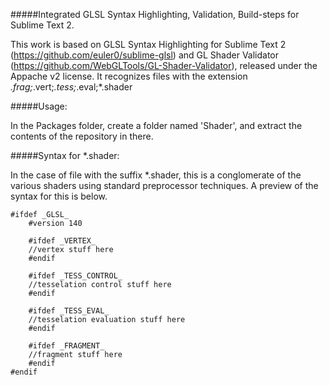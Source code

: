 #####Integrated GLSL Syntax Highlighting, Validation, Build-steps for Sublime Text 2.

This work is based on GLSL Syntax Highlighting for Sublime Text 2 (https://github.com/euler0/sublime-glsl)
and GL Shader Validator (https://github.com/WebGLTools/GL-Shader-Validator), released under the Appache v2 
license. It recognizes files with the extension *.frag;*.vert;*.tess;*.eval;*.shader

#####Usage:

In the Packages folder, create a folder named 'Shader', and extract the contents of the repository in there.

#####Syntax for *.shader:

In the case of file with the suffix *.shader, this is a conglomerate of the various shaders using standard preprocessor techniques.
A preview of the syntax for this is below.

	#ifdef _GLSL_
		#version 140   
		
		#ifdef _VERTEX_
		//vertex stuff here
		#endif

		#ifdef _TESS_CONTROL_
		//tesselation control stuff here
		#endif

		#ifdef _TESS_EVAL_
		//tesselation evaluation stuff here
		#endif

		#ifdef _FRAGMENT_
		//fragment stuff here
		#endif
	#endif
